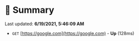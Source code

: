 # 📖 Summary
Last updated: **6/19/2021, 5:46:09 AM**

- `GET` [https://google.com](https://google.com) - **Up** (128ms)
